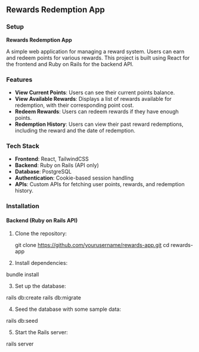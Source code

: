 ## Rewards Redemption App

### Setup

**Rewards Redemption App**

A simple web application for managing a reward system. Users can earn and redeem points for various rewards. This project is built using React for the frontend and Ruby on Rails for the backend API.

### Features

- **View Current Points**: Users can see their current points balance.
- **View Available Rewards**: Displays a list of rewards available for redemption, with their corresponding point cost.
- **Redeem Rewards**: Users can redeem rewards if they have enough points.
- **Redemption History**: Users can view their past reward redemptions, including the reward and the date of redemption.

### Tech Stack

- **Frontend**: React, TailwindCSS
- **Backend**: Ruby on Rails (API only)
- **Database**: PostgreSQL
- **Authentication**: Cookie-based session handling
- **APIs**: Custom APIs for fetching user points, rewards, and redemption history.

### Installation

#### Backend (Ruby on Rails API)

1. Clone the repository:

   git clone https://github.com/yourusername/rewards-app.git
   cd rewards-app
 
2. Install dependencies:

  bundle install
   
3. Set up the database:   

  rails db:create
  rails db:migrate
  
4. Seed the database with some sample data:

  rails db:seed
  
5. Start the Rails server:

  rails server
  
   
